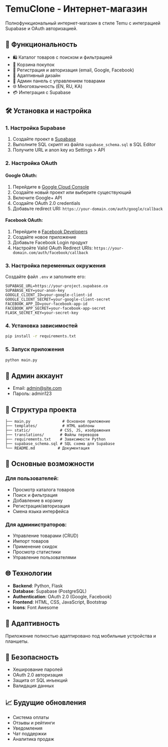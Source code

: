
# TemuClone - Интернет-магазин

Полнофункциональный интернет-магазин в стиле Temu с интеграцией Supabase и OAuth авторизацией.

## 🚀 Функциональность

- 🛍️ Каталог товаров с поиском и фильтрацией
- 🛒 Корзина покупок
- 👤 Регистрация и авторизация (email, Google, Facebook)
- 📱 Адаптивный дизайн
- 🔐 Админ панель с управлением товарами
- 🌐 Многоязычность (EN, RU, KA)
- 💳 Интеграция с Supabase

## 🛠️ Установка и настройка

### 1. Настройка Supabase

1. Создайте проект в [Supabase](https://supabase.com)
2. Выполните SQL скрипт из файла `supabase_schema.sql` в SQL Editor
3. Получите URL и anon key из Settings > API

### 2. Настройка OAuth

#### Google OAuth:
1. Перейдите в [Google Cloud Console](https://console.cloud.google.com)
2. Создайте новый проект или выберите существующий
3. Включите Google+ API
4. Создайте OAuth 2.0 credentials
5. Добавьте redirect URI: `https://your-domain.com/auth/google/callback`

#### Facebook OAuth:
1. Перейдите в [Facebook Developers](https://developers.facebook.com)
2. Создайте новое приложение
3. Добавьте Facebook Login продукт
4. Настройте Valid OAuth Redirect URIs: `https://your-domain.com/auth/facebook/callback`

### 3. Настройка переменных окружения

Создайте файл `.env` и заполните его:

```env
SUPABASE_URL=https://your-project.supabase.co
SUPABASE_KEY=your-anon-key
GOOGLE_CLIENT_ID=your-google-client-id
GOOGLE_CLIENT_SECRET=your-google-client-secret
FACEBOOK_APP_ID=your-facebook-app-id
FACEBOOK_APP_SECRET=your-facebook-app-secret
FLASK_SECRET_KEY=your-secret-key
```

### 4. Установка зависимостей

```bash
pip install -r requirements.txt
```

### 5. Запуск приложения

```bash
python main.py
```

## 👤 Админ аккаунт

- Email: admin@site.com
- Пароль: admin123

## 📁 Структура проекта

```
├── main.py              # Основное приложение
├── templates/           # HTML шаблоны
├── static/             # CSS, JS, изображения
├── translations/       # Файлы переводов
├── requirements.txt    # Зависимости Python
├── supabase_schema.sql # SQL схема для Supabase
└── README.md          # Документация
```

## 🔧 Основные возможности

### Для пользователей:
- Просмотр каталога товаров
- Поиск и фильтрация
- Добавление в корзину
- Регистрация/авторизация
- Смена языка интерфейса

### Для администраторов:
- Управление товарами (CRUD)
- Импорт товаров
- Применение скидок
- Просмотр статистики
- Управление пользователями

## 🌐 Технологии

- **Backend**: Python, Flask
- **Database**: Supabase (PostgreSQL)
- **Authentication**: OAuth 2.0 (Google, Facebook)
- **Frontend**: HTML, CSS, JavaScript, Bootstrap
- **Icons**: Font Awesome

## 📱 Адаптивность

Приложение полностью адаптировано под мобильные устройства и планшеты.

## 🔐 Безопасность

- Хеширование паролей
- OAuth 2.0 авторизация
- Защита от SQL инъекций
- Валидация данных

## 📈 Будущие обновления

- Система оплаты
- Отзывы и рейтинги
- Уведомления
- Чат поддержки
- Аналитика продаж

